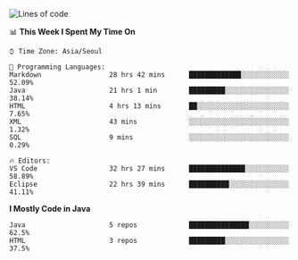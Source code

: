 <!--START_SECTION:waka-->
![Lines of code](https://img.shields.io/badge/From%20Hello%20World%20I%27ve%20Written-294699%20lines%20of%20code-blue)

📊 **This Week I Spent My Time On** 

```text
⌚︎ Time Zone: Asia/Seoul

💬 Programming Languages: 
Markdown                 28 hrs 42 mins      █████████████░░░░░░░░░░░░   52.09% 
Java                     21 hrs 1 min        █████████░░░░░░░░░░░░░░░░   38.14% 
HTML                     4 hrs 13 mins       ██░░░░░░░░░░░░░░░░░░░░░░░   7.65% 
XML                      43 mins             ░░░░░░░░░░░░░░░░░░░░░░░░░   1.32% 
SQL                      9 mins              ░░░░░░░░░░░░░░░░░░░░░░░░░   0.29%

🔥 Editors: 
VS Code                  32 hrs 27 mins      ██████████████░░░░░░░░░░░   58.89% 
Eclipse                  22 hrs 39 mins      ██████████░░░░░░░░░░░░░░░   41.11%

```

**I Mostly Code in Java** 

```text
Java                     5 repos             ███████████████░░░░░░░░░░   62.5% 
HTML                     3 repos             █████████░░░░░░░░░░░░░░░░   37.5%

```



<!--END_SECTION:waka-->
<!--
**cgkim449/cgkim449** is a ✨ _special_ ✨ repository because its `README.md` (this file) appears on your GitHub profile.

Here are some ideas to get you started:

- 🔭 I’m currently working on ...
- 🌱 I’m currently learning ...
- 👯 I’m looking to collaborate on ...
- 🤔 I’m looking for help with ...
- 💬 Ask me about ...
- 📫 How to reach me: ...
- 😄 Pronouns: ...
- ⚡ Fun fact: ...
-->
